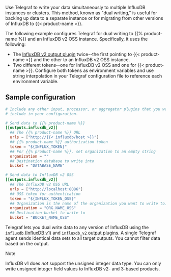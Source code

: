 
Use Telegraf to write your data simultaneously to multiple InfluxDB instances or clusters.
This method, known as "dual writing," is useful for backing up data
to a separate instance or for migrating from other versions of InfluxDB to
{{< product-name >}}.

The following example configures Telegraf for dual writing to {{% product-name %}} and an InfluxDB v2 OSS instance.
Specifically, it uses the following:

  - The [InfluxDB v2 output plugin](https://github.com/influxdata/telegraf/tree/master/plugins/outputs/influxdb_v2)
    twice--the first pointing to {{< product-name >}} and the other to an
    InfluxDB v2 OSS instance.
  - Two different tokens--one for InfluxDB v2 OSS and one for {{< product-name >}}.
    Configure both tokens as environment variables and use string interpolation
    in your Telegraf configuration file to reference each environment variable.

## Sample configuration

```toml
# Include any other input, processor, or aggregator plugins that you want to
# include in your configuration.

# Send data to {{% product-name %}}
[[outputs.influxdb_v2]]
  ## The {{% product-name %}} URL
  urls = ["http://{{< influxdb/host >}}"]
  ## {{% product-name %}} authorization token
  token = "${INFLUX_TOKEN}"
  ## For {{% product-name %}}, set organization to an empty string
  organization = ""
  ## Destination database to write into
  bucket = "DATABASE_NAME"

# Send data to InfluxDB v2 OSS
[[outputs.influxdb_v2]]
  ## The InfluxDB v2 OSS URL
  urls = ["http://localhost:8086"]
  ## OSS token for authentication
  token = "${INFLUX_TOKEN_OSS}"
  ## Organization is the name of the organization you want to write to.
  organization = "ORG_NAME_OSS"
  ## Destination bucket to write to
  bucket = "BUCKET_NAME_OSS"
```

Telegraf lets you dual write data to any version of InfluxDB using the
[`influxdb` (InfluxDB v1)](https://github.com/influxdata/telegraf/blob/master/plugins/outputs/influxdb/README.md)
and [`influxdb_v2` output plugins](https://github.com/influxdata/telegraf/blob/master/plugins/outputs/influxdb_v2/README.md).
A single Telegraf agent sends identical data sets to all target outputs.
You cannot filter data based on the output.

> [!Note]
> InfluxDB v1 does _not_ support the unsigned integer data type.
> You can only write unsigned integer field values to InfluxDB v2- and 3-based
> products.
